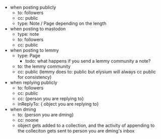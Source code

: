 - when posting publicly
  - to: followers
  - cc: public
  - type: Note / Page depending on the length
- when posting to mastodon
  - type: note
  - to: followers
  - cc: public
- when posting to lemmy
  - type: Page
    - todo: what happens if you send a lemmy community a note?
  - to: the lemmy community
  - cc: public (lemmy does to: public but elysium will always cc public for consistency)
- when replying publicly
  - to: followers
  - cc: public
  - cc: {person you are replying to}
  - inReplyTo: { object you are replying to}
- when dming
  - to: {person you are dming}
  - cc: noone
  - object gets added to a collection, and the activity of appending to the colleciton gets sent to person you are dming's inbox
